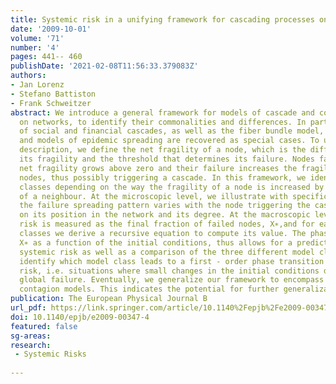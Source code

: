 ```yaml
---
title: Systemic risk in a unifying framework for cascading processes on networks
date: '2009-10-01'
volume: '71'
number: '4'
pages: 441-- 460
publishDate: '2021-02-08T11:56:33.379083Z'
authors:
- Jan Lorenz
- Stefano Battiston
- Frank Schweitzer
abstract: We introduce a general framework for models of cascade and contagion processes
  on networks, to identify their commonalities and differences. In particular, models
  of social and financial cascades, as well as the fiber bundle model, the voter model,
  and models of epidemic spreading are recovered as special cases. To unify their
  description, we define the net fragility of a node, which is the difference between
  its fragility and the threshold that determines its failure. Nodes fail if their
  net fragility grows above zero and their failure increases the fragility of neighbouring
  nodes, thus possibly triggering a cascade. In this framework, we identify three
  classes depending on the way the fragility of a node is increased by the failure
  of a neighbour. At the microscopic level, we illustrate with specific examples how
  the failure spreading pattern varies with the node triggering the cascade, depending
  on its position in the network and its degree. At the macroscopic level, systemic
  risk is measured as the final fraction of failed nodes, X∗,and for each of the three
  classes we derive a recursive equation to compute its value. The phase diagram of
  X∗ as a function of the initial conditions, thus allows for a prediction of the
  systemic risk as well as a comparison of the three different model classes. We could
  identify which model class leads to a first - order phase transition in systemic
  risk, i.e. situations where small changes in the initial conditions determine a
  global failure. Eventually, we generalize our framework to encompass stochastic
  contagion models. This indicates the potential for further generalizations.
publication: The European Physical Journal B
url_pdf: https://link.springer.com/article/10.1140%2Fepjb%2Fe2009-00347-4
doi: 10.1140/epjb/e2009-00347-4
featured: false
sg-areas:
research: 
 - Systemic Risks
 
---
```

